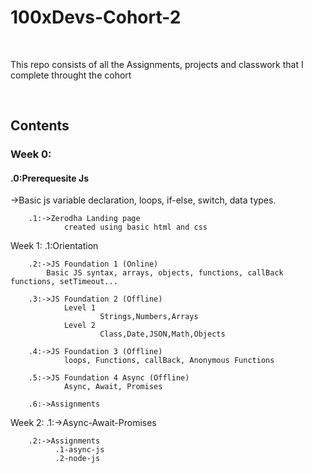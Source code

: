 <h1> 100xDevs-Cohort-2</h1>
<br>
<p>This repo consists of all the Assignments, projects and  classwork that I complete throught the cohort<p>
<br>
<h2>Contents</h2>

<h3>Week 0:</h3> <h4>.0:Prerequesite Js</h4>
        ->Basic js
                variable declaration, loops, if-else, switch, data types.

        .1:->Zerodha Landing page
                created using basic html and css

Week 1: .1:Orientation 

        .2:->JS Foundation 1 (Online)
	        Basic JS syntax, arrays, objects, functions, callBack functions, setTimeout...

        .3:->JS Foundation 2 (Offline)
                Level 1
                        Strings,Numbers,Arrays
                Level 2
                        Class,Date,JSON,Math,Objects
        
        .4:->JS Foundation 3 (Offline)
                loops, Functions, callBack, Anonymous Functions

        .5:->JS Foundation 4 Async (Offline)
                Async, Await, Promises

        .6:->Assignments

Week 2:
        .1:->Async-Await-Promises
        
        .2:->Assignments
              .1-async-js
              .2-node-js  